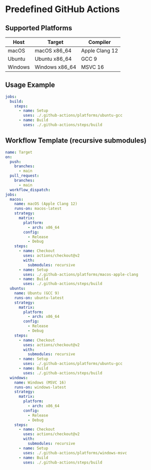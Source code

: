 # Predefined GitHub Actions

## Supported Platforms
Host    | Target         | Compiler
--------|----------------|---------------
macOS   | macOS x86_64   | Apple Clang 12
Ubuntu  | Ubuntu x86_64  | GCC 9
Windows | Windows x86_64 | MSVC 16

## Usage Example
``` yaml
jobs:
  build:
    steps:
      - name: Setup
        uses: ./.github-actions/platforms/ubuntu-gcc
      - name: Build
        uses: ./.github-actions/steps/build
```

## Workflow Template (recursive submodules)
``` yaml
name: Target
on:
  push:
    branches:
      - main
  pull_request:
    branches:
      - main
  workflow_dispatch:
jobs:
  macos:
    name: macOS (Apple Clang 12)
    runs-on: macos-latest
    strategy:
      matrix:
        platform:
          - arch: x86_64
        config:
          - Release
          - Debug
    steps:
      - name: Checkout
        uses: actions/checkout@v2
        with:
          submodules: recursive
      - name: Setup
        uses: ./.github-actions/platforms/macos-apple-clang
      - name: Build
        uses: ./.github-actions/steps/build
  ubuntu:
    name: Ubuntu (GCC 9)
    runs-on: ubuntu-latest
    strategy:
      matrix:
        platform:
          - arch: x86_64
        config:
          - Release
          - Debug
    steps:
      - name: Checkout
        uses: actions/checkout@v2
        with:
          submodules: recursive
      - name: Setup
        uses: ./.github-actions/platforms/ubuntu-gcc
      - name: Build
        uses: ./.github-actions/steps/build
  windows:
    name: Windows (MSVC 16)
    runs-on: windows-latest
    strategy:
      matrix:
        platform:
          - arch: x86_64
        config:
          - Release
          - Debug
    steps:
      - name: Checkout
        uses: actions/checkout@v2
        with:
          submodules: recursive
      - name: Setup
        uses: ./.github-actions/platforms/windows-msvc
      - name: Build
        uses: ./.github-actions/steps/build
```
